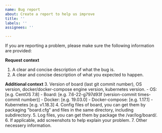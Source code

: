 ```yaml
---
name: Bug report
about: Create a report to help us improve
title: ''
labels: ''
assignees: ''

---
```


If you are reporting a problem, please make sure the following information are provided:

   **Request context**
   1. A clear and concise description of what the bug is.
   2. A clear and concise description of what you expected to happen.

   **Additional context**
   3. Version of board (last git commit number), OS version, docker/docker-compose engine version, kubernetes version.
      - OS:        [e.g. CentOS 7.8]
      - Board:     [e.g. 7.6-22-g797d93f (version-commit times-commit number)]
      - Docker:    [e.g. 19.03.0]
      - Docker-compose: [e.g. 1.17.1]
      - Kubernetes [e.g. v1.18.3]
   4. Config files of board, you can get them by packaging "board.cfg" and files in the same directory, including subdirectory.
   5. Log files, you can get them by package the /var/log/board/.
   6. If applicable, add screenshots to help explain your problem.
   7. Other necessery information.
